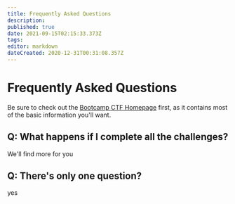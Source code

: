 ```yaml
---
title: Frequently Asked Questions
description: 
published: true
date: 2021-09-15T02:15:33.373Z
tags: 
editor: markdown
dateCreated: 2020-12-31T00:31:08.357Z
---
```


# Frequently Asked Questions

Be sure to check out the [Bootcamp CTF Homepage](/Bootcamp-CTF/Welcome) first, as it contains most of the basic information you'll want.


## Q: What happens if I complete all the challenges?

We'll find more for you

## Q: There's only one question?

yes